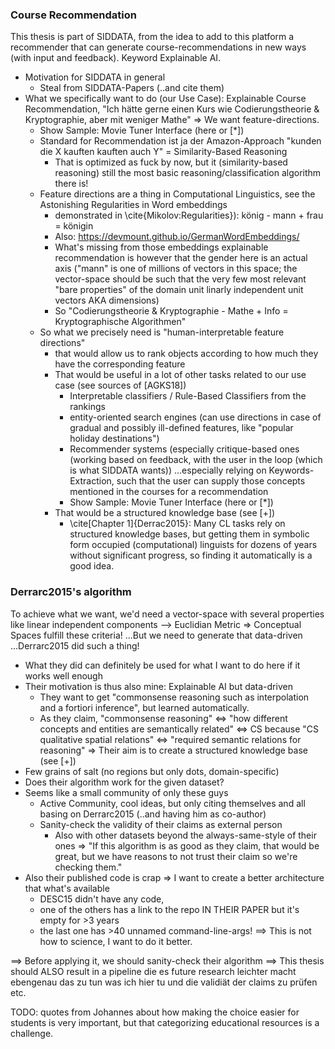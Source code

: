 <!-- 
Zitat JOHANNES über SidBERT: "When using traditional pattern-matching search, these search queries may yield no results or return courses within another domain that by chance contain the same words but are otherwise unrelated to the domain the student is looking for." (-> zum thema hilft auch in Search engines etc)
-->

### Course Recommendation

This thesis is part of SIDDATA, from the idea to add to this platform a recommender that can generate course-recommendations in new ways (with input and feedback). Keyword Explainable AI.

* Motivation for SIDDATA in general
	* Steal from SIDDATA-Papers (..and cite them)
* What we specifically want to do (our Use Case): Explainable Course Recommendation, "Ich hätte gerne einen Kurs wie Codierungstheorie & Kryptographie, aber mit weniger Mathe"
	=> We want feature-directions.
	* Show Sample: Movie Tuner Interface (here or [*])
	* Standard for Recommendation ist ja der Amazon-Approach "kunden die X kauften kauften auch Y" = Similarity-Based Reasoning
		* That is optimized as fuck by now, but it (similarity-based reasoning) still the most basic reasoning/classification algorithm there is!
	* Feature directions are a thing in Computational Linguistics, see the Astonishing Regularities in Word embeddings 
		* demonstrated in \cite{Mikolov:Regularities}): könig - mann + frau = königin
		* Also: https://devmount.github.io/GermanWordEmbeddings/
		* What's missing from those embeddings explainable recommendation is however that the gender here is an actual axis ("mann" is one of millions of vectors in this space; the vector-space should be such that the very few most relevant "bare properties" of the domain unit linarly independent unit vectors AKA dimensions)
		* So "Codierungstheorie & Kryptographie - Mathe + Info = Kryptographische Algorithmen"
	* So what we precisely need is "human-interpretable feature directions"
		* that would allow us to rank objects according to how much they have the corresponding feature
		* That would be useful in a lot of other tasks related to our use case (see sources of [AGKS18])
			* Interpretable classifiers / Rule-Based Classifiers from the rankings
			* entity-oriented search engines  (can use directions in case of gradual and possibly ill-defined features, like "popular holiday destinations")
			* Recommender systems (especially critique-based ones (working based on feedback, with the user in the loop (which is what SIDDATA wants))
			...especially relying on Keywords-Extraction, such that the user can supply those concepts mentioned in the courses for a recommendation
			* Show Sample: Movie Tuner Interface (here or [*])	
		* That would be a structured knowledge base (see [+])
			* \cite[Chapter 1]{Derrac2015}: Many CL tasks rely on structured  knowledge bases, but getting them in symbolic form occupied (computational) linguists for dozens of years without significant progress, so finding it automatically is a good idea.

### Derrarc2015's algorithm

To achieve what we want, we'd need a vector-space with several properties like linear independent components --> Euclidian Metric
=> Conceptual Spaces fulfill these criteria!
...But we need to generate that data-driven
...Derrarc2015 did such a thing!

* What they did can definitely be used for what I want to do here if it works well enough
* Their motivation is thus also mine: Explainable AI but data-driven 
	* They want to get "commonsense reasoning such as interpolation and a fortiori inference", but learned automatically. 
	* As they claim, "commonsense reasoning" <=> "how different concepts and entities are semantically related" <=> CS
		because "CS qualitative spatial relations" <=> "required semantic relations for reasoning"
		=> Their aim is to create a structured knowledge base (see [+])
* Few grains of salt (no regions but only dots, domain-specific)
* Does their algorithm work for the given dataset?
* Seems like a small community of only these guys
	* Active Community, cool ideas, but only citing themselves and all basing on Derrarc2015 (..and having him as co-author)
	* Sanity-check the validity of their claims as external person
		* Also with other datasets beyond the always-same-style of their ones
	=> "If this algorithm is as good as they claim, that would be great, but we have reasons to not trust their claim so we're checking them."
* Also their published code is crap => I want to create a better architecture that what's available
	* DESC15 didn't have any code, 
	* one of the others has a link to the repo IN THEIR PAPER but it's empty for >3 years
	* the last one has >40 unnamed command-line-args!
	==> This is not how to science, I want to do it better.

==> Before applying it, we should sanity-check their algorithm
==> This thesis should ALSO result in a pipeline die es future research leichter macht ebengenau das zu tun was ich hier tu und die validiät der claims zu prüfen etc.


TODO: quotes from Johannes about how making the choice easier for students is very important, but that categorizing educational resources is a challenge.